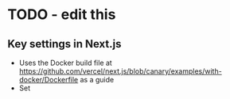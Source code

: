 # TODO - edit this

## Key settings in Next.js

* Uses the Docker build file at https://github.com/vercel/next.js/blob/canary/examples/with-docker/Dockerfile as a guide
* Set 